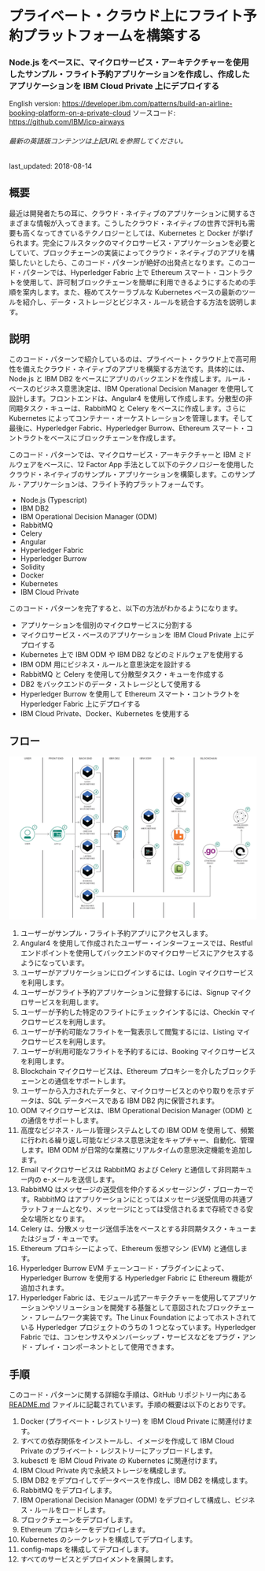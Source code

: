 # プライベート・クラウド上にフライト予約プラットフォームを構築する

### Node.js をベースに、マイクロサービス・アーキテクチャーを使用したサンプル・フライト予約アプリケーションを作成し、作成したアプリケーションを IBM Cloud Private 上にデプロイする

English version: https://developer.ibm.com/patterns/build-an-airline-booking-platform-on-a-private-cloud
ソースコード: https://github.com/IBM/icp-airways

###### 最新の英語版コンテンツは上記URLを参照してください。
last_updated: 2018-08-14

 
## 概要

最近は開発者たちの耳に、クラウド・ネイティブのアプリケーションに関するさまざまな情報が入ってきます。こうしたクラウド・ネイティブの世界で評判も需要も高くなってきているテクノロジーとしては、Kubernetes と Docker が挙げられます。完全にフルスタックのマイクロサービス・アプリケーションを必要としていて、ブロックチェーンの実装によってクラウド・ネイティブのアプリを構築したいとしたら、このコード・パターンが絶好の出発点となります。このコード・パターンでは、Hyperledger Fabric 上で Ethereum スマート・コントラクトを使用して、許可制ブロックチェーンを簡単に利用できるようにするための手順を案内します。また、極めてスケーラブルな Kubernetes ベースの最新のツールを紹介し、データ・ストレージとビジネス・ルールを統合する方法を説明します。

## 説明

このコード・パターンで紹介しているのは、プライベート・クラウド上で高可用性を備えたクラウド・ネイティブのアプリを構築する方法です。具体的には、Node.js と IBM DB2 をベースにアプリのバックエンドを作成します。ルール・ベースのビジネス意思決定は、IBM Operational Decision Manager を使用して設計します。フロントエンドは、Angular4 を使用して作成します。分散型の非同期タスク・キューは、RabbitMQ と Celery をベースに作成します。さらに Kubernetes によってコンテナー・オーケストレーションを管理します。そして最後に、Hyperledger Fabric、Hyperledger Burrow、Ethereum スマート・コントラクトをベースにブロックチェーンを作成します。

このコード・パターンでは、マイクロサービス・アーキテクチャーと IBM ミドルウェアをベースに、12 Factor App 手法として以下のテクノロジーを使用したクラウド・ネイティブのサンプル・アプリケーションを構築します。このサンプル・アプリケーションは、フライト予約プラットフォームです。

* Node.js (Typescript)
* IBM DB2
* IBM Operational Decision Manager (ODM)
* RabbitMQ
* Celery
* Angular
* Hyperledger Fabric
* Hyperledger Burrow
* Solidity
* Docker
* Kubernetes
* IBM Cloud Private

このコード・パターンを完了すると、以下の方法がわかるようになります。

* アプリケーションを個別のマイクロサービスに分割する
* マイクロサービス・ベースのアプリケーションを IBM Cloud Private 上にデプロイする
* Kubernetes 上で IBM ODM や IBM DB2 などのミドルウェアを使用する
* IBM ODM 用にビジネス・ルールと意思決定を設計する
* RabbitMQ と Celery を使用して分散型タスク・キューを作成する
* DB2 をバックエンドのデータ・ストレージとして使用する
* Hyperledger Burrow を使用して Ethereum スマート・コントラクトを Hyperledger Fabric 上にデプロイする
* IBM Cloud Private、Docker、Kubernetes を使用する

## フロー

![フロー](./images/arch-code-journey-airline-booking-app.png)

1. ユーザーがサンプル・フライト予約アプリにアクセスします。
2. Angular4 を使用して作成されたユーザー・インターフェースでは、Restful エンドポイントを使用してバックエンドのマイクロサービスにアクセスするようになっています。
3. ユーザーがアプリケーションにログインするには、Login マイクロサービスを利用します。
4. ユーザーがフライト予約アプリケーションに登録するには、Signup マイクロサービスを利用します。
5. ユーザーが予約した特定のフライトにチェックインするには、Checkin マイクロサービスを利用します。
6. ユーザーが予約可能なフライトを一覧表示して閲覧するには、Listing マイクロサービスを利用します。
7. ユーザーが利用可能なフライトを予約するには、Booking マイクロサービスを利用します。
8. Blockchain マイクロサービスは、Ethereum プロキシーを介したブロックチェーンとの通信をサポートします。
9. ユーザーから入力されたデータと、マイクロサービスとのやり取りを示すデータは、SQL データベースである IBM DB2 内に保管されます。
10. ODM マイクロサービスは、IBM Operational Decision Manager (ODM) との通信をサポートします。
11. 高度なビジネス・ルール管理システムとしての IBM ODM を使用して、頻繁に行われる繰り返し可能なビジネス意思決定をキャプチャー、自動化、管理します。IBM ODM が日常的な業務にリアルタイムの意思決定機能を追加します。
12. Email マイクロサービスは RabbitMQ および Celery と通信して非同期キュー内の e-メールを送信します。
13. RabbitMQ はメッセージの送受信を仲介するメッセージング・ブローカーです。RabbitMQ はアプリケーションにとってはメッセージ送受信用の共通プラットフォームとなり、メッセージにとっては受信されるまで存続できる安全な場所となります。
14. Celery は、分散メッセージ送信手法をベースとする非同期タスク・キューまたはジョブ・キューです。
15. Ethereum プロキシーによって、Ethereum 仮想マシン (EVM) と通信します。
16. Hyperledger Burrow EVM チェーンコード・プラグインによって、Hyperledger Burrow を使用する Hyperledger Fabric に Ethereum 機能が追加されます。
17. Hyperledger Fabric は、モジュール式アーキテクチャーを使用してアプリケーションやソリューションを開発する基盤として意図されたブロックチェーン・フレームワーク実装です。The Linux Foundation によってホストされている Hyperledger プロジェクトのうちの 1 つとなっています。Hyperledger Fabric では、コンセンサスやメンバーシップ・サービスなどをプラグ・アンド・プレイ・コンポーネントとして使用できます。

## 手順

このコード・パターンに関する詳細な手順は、GitHub リポジトリー内にある [README.md](https://github.com/IBM/icp-airways/blob/master/README.md) ファイルに記載されています。手順の概要は以下のとおりです。

1. Docker (プライベート・レジストリー) を IBM Cloud Private に関連付けます。
2. すべての依存関係をインストールし、イメージを作成して IBM Cloud Private のプライベート・レジストリーにアップロードします。
3. kubesctl を IBM Cloud Private の Kubernetes に関連付けます。
4. IBM Cloud Private 内で永続ストレージを構成します。
6. IBM DB2 をデプロイしてデータベースを作成し、IBM DB2 を構成します。
7. RabbitMQ をデプロイします。
8. IBM Operational Decision Manager (ODM) をデプロイして構成し、ビジネス・ルールをロードします。
9. ブロックチェーンをデプロイします。
10. Ethereum プロキシーをデプロイします。
11. Kubernetes のシークレットを構成してデプロイします。
12. config-maps を構成してデプロイします。
13. すべてのサービスとデプロイメントを展開します。
